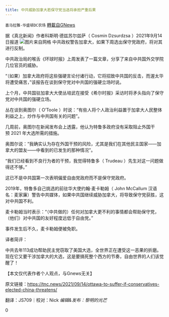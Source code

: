 ```yaml
---
title: 中共威胁加拿大若保守党当选将承担严重后果
---
```

`喜马拉雅-华盛顿DC农场` [轉載自GNews](https://gnews.org/zh-hans/1541706/)

据《真北新闻》作者科斯明·德兹苏尔兹萨（ Cosmin Dzsurdzsa ）2021年9月14日报道
![](https://assets.gnews.org/wp-content/uploads/2021/09/Picture1-11.png)图片来自网格
中共政权警告加拿大，如果下周选出保守党政府，将对其进行反制。

中共政治局的喉舌《环球时报》上周发表了一篇文章，分享了来自中共国外交学院几位官员的威胁。

“（如果）加拿大政府将这些强硬言论付诸行动，它将招致中共国的反击，而渥太华将遭受痛苦，”该报告在谈到保守党对中共国的强硬立场时说。

上个月，中共国驻加拿大大使丛培武在接受《希尔时报》采访时将矛头指向了保守党对中共国的强硬立场。

丛在谈到奥图尔（ O’Toole ）时说：“有些人将个人政治利益置于加拿大人民整体利益之上，炒作与中共国有关的问题”。

几周前，奥图尔在新闻发布会上透露，他认为特鲁多政府没有采取阻止外国干预 2021 年大选所需的措施。

奥图尔说：“我确实认为存在外国干预的风险，尤其是我们在其他民主国家——加拿大的盟友——中看到的已发生的那种情况”。

“我们已经看到不良行为者的干预，我觉得特鲁多（ Trudeau ）先生对这一问题做得还不够。”

这已不是中共国第一次表明偏爱自由党政府而不是保守党政府。

2019年，特鲁多自己挑选的前驻华大使约翰·麦卡勒姆（ John McCallum 汉语名：麦家廉）警告中共媒体，如果中共国继续威胁加拿大，将导致保守党获胜，这对中共国不利。

麦卡勒姆当时表示：“（中共做的）任何对加拿大更不利的事情都会帮助保守党，（他们）对中共国的友好程度远低于自由党。”

事件发生后不久，麦卡勒姆便被免职。

译者简评：

中共去年113成功帮助民主党窃取了美国大选，全世界正在遭受这一恶果的折磨。现在它又要干涉加拿大的大选，这是要搞死整个西方的节奏，自由世界的人们该觉醒了！

【本文仅代表作者个人观点，与Gnews无关】

原文链接：https://tnc.news/2021/09/14/ottawa-to-suffer-if-conservatives-elected-china-threatens/

翻译：JS709｜校对：Nick
*编辑&发布：黎明的光芒*

0
